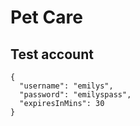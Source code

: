 # Pet Care

## Test account

```text
{
  "username": "emilys",
  "password": "emilyspass",
  "expiresInMins": 30
}
